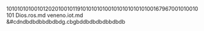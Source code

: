 1010101010010120201001011910101010100101010101010100167967001010010101
Dios.ros.md
veneno.iot.md
&#cdndbdbdbbdbdbdg.cbgbddbdbdbdbbdbdb
